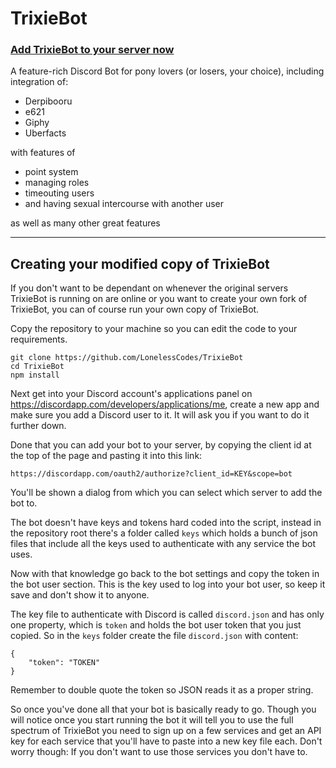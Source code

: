 # TrixieBot

### [Add TrixieBot to your server now](discordapp.com/oauth2/authorize?client_id=397037692963258368&scope=bot)

A feature-rich Discord Bot for pony lovers (or losers, your choice), including integration of:

* Derpibooru
* e621
* Giphy
* Uberfacts

with features of

* point system
* managing roles
* timeouting users
* and having sexual intercourse with another user

as well as many other great features

---
## Creating your modified copy of TrixieBot

If you don't want to be dependant on whenever the original servers TrixieBot is running on are online or you want to create your own fork of TrixieBot, you can of course run your own copy of TrixieBot.

Copy the repository to your machine so you can edit the code to your requirements.

```
git clone https://github.com/LonelessCodes/TrixieBot
cd TrixieBot
npm install
```

Next get into your Discord account's applications panel on https://discordapp.com/developers/applications/me, create a new app and make sure you add a Discord user to it. It will ask you if you want to do it further down.

Done that you can add your bot to your server, by copying the client id at the top of the page and pasting it into this link:

```https://discordapp.com/oauth2/authorize?client_id=KEY&scope=bot```

You'll be shown a dialog from which you can select which server to add the bot to.

The bot doesn't have keys and tokens hard coded into the script, instead in the repository root there's a folder called ```keys``` which holds a bunch of json files that include all the keys used to authenticate with any service the bot uses. 

Now with that knowledge go back to the bot settings and copy the token in the bot user section. This is the key used to log into your bot user, so keep it save and don't show it to anyone.

The key file to authenticate with Discord is called ```discord.json``` and has only one property, which is ```token``` and holds the bot user token that you just copied. So in the ```keys``` folder create the file ```discord.json``` with content:

```
{
    "token": "TOKEN"
}
```

Remember to double quote the token so JSON reads it as a proper string.

So once you've done all that your bot is basically ready to go. Though you will notice once you start running the bot it will tell you to use the full spectrum of TrixieBot you need to sign up on a few services and get an API key for each service that you'll have to paste into a new key file each. Don't worry though: If you don't want to use those services you don't have to.
